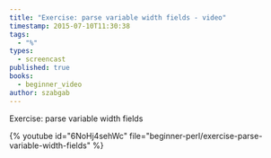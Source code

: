 ```yaml
---
title: "Exercise: parse variable width fields - video"
timestamp: 2015-07-10T11:30:38
tags:
  - "%"
types:
  - screencast
published: true
books:
  - beginner_video
author: szabgab
---
```



Exercise: parse variable width fields


{% youtube id="6NoHj4sehWc" file="beginner-perl/exercise-parse-variable-width-fields" %}
